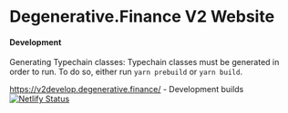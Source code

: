 # Degenerative.Finance V2 Website

#### Development
Generating Typechain classes:
Typechain classes must be generated in order to run. To do so, either run `yarn prebuild` or `yarn build`.

https://v2develop.degenerative.finance/ - Development builds
<a href="https://app.netlify.com/sites/suspicious-swartz-42cd93/deploys" target="_blank">![Netlify Status](https://api.netlify.com/api/v1/badges/c205b32a-41de-4570-8e8d-7d1637be2caf/deploy-status)</a>
